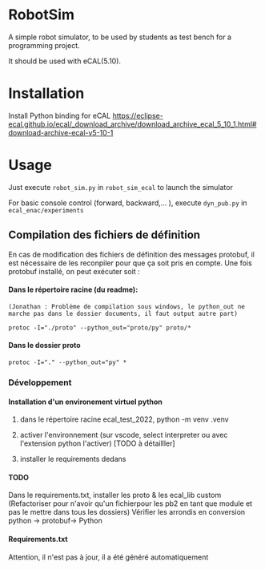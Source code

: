 # RobotSim

A simple robot simulator, to be used by students as test bench for a programming project.

It should be used with eCAL(5.10).

# Installation

Install Python binding for eCAL
    https://eclipse-ecal.github.io/ecal/_download_archive/download_archive_ecal_5_10_1.html#download-archive-ecal-v5-10-1

# Usage

Just execute `robot_sim.py` in `robot_sim_ecal` to launch the simulator

For basic console control (forward, backward,... ), execute `dyn_pub.py` in `ecal_enac/experiments`
 
## Compilation des fichiers de définition

En cas de modification des fichiers de définition des messages protobuf, il est nécessaire de les reconpiler pour que ça soit pris en compte.
Une fois protobuf installé, on peut exécuter soit :

#### Dans le répertoire racine (du readme):

    (Jonathan : Problème de compilation sous windows, le python_out ne marche pas dans le dossier documents, il faut output autre part)

    protoc -I="./proto" --python_out="proto/py" proto/*

#### Dans le dossier proto


    protoc -I="." --python_out="py" *

### Développement 

#### Installation d'un environement virtuel python

1. dans le répertoire racine ecal_test_2022, python -m venv .venv

2. activer l'environnement (sur vscode, select interpreter ou avec l'extension python l'activer) [TODO à détailller]

3. installer le requirements dedans
#### TODO 

Dans le requirements.txt, installer les proto & les ecal_lib custom
(Refactoriser pour n'avoir qu'un fichierpour les pb2 en tant que module et pas le mettre dans tous les dossiers)
Vérifier les arrondis en conversion python -> protobuf-> Python

#### Requirements.txt

Attention, il n'est pas à jour, il a été généré automatiquement